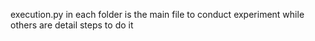 execution.py in each folder is the main file to conduct experiment while others are detail steps to do it
